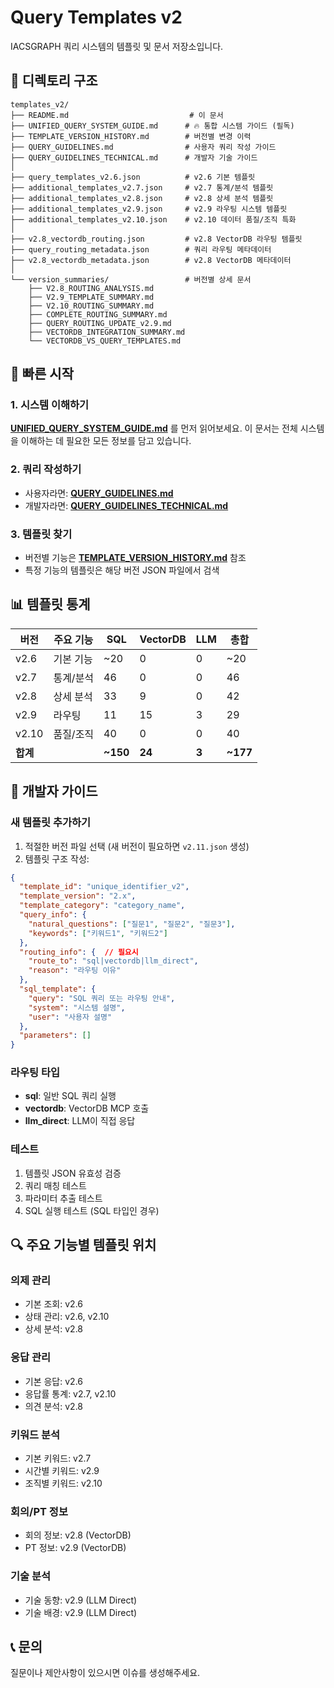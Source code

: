 # Query Templates v2

IACSGRAPH 쿼리 시스템의 템플릿 및 문서 저장소입니다.

## 📁 디렉토리 구조

```
templates_v2/
├── README.md                           # 이 문서
├── UNIFIED_QUERY_SYSTEM_GUIDE.md      # 🔥 통합 시스템 가이드 (필독)
├── TEMPLATE_VERSION_HISTORY.md        # 버전별 변경 이력
├── QUERY_GUIDELINES.md                # 사용자 쿼리 작성 가이드
├── QUERY_GUIDELINES_TECHNICAL.md      # 개발자 기술 가이드
│
├── query_templates_v2.6.json          # v2.6 기본 템플릿
├── additional_templates_v2.7.json     # v2.7 통계/분석 템플릿
├── additional_templates_v2.8.json     # v2.8 상세 분석 템플릿
├── additional_templates_v2.9.json     # v2.9 라우팅 시스템 템플릿
├── additional_templates_v2.10.json    # v2.10 데이터 품질/조직 특화
│
├── v2.8_vectordb_routing.json         # v2.8 VectorDB 라우팅 템플릿
├── query_routing_metadata.json        # 쿼리 라우팅 메타데이터
├── v2.8_vectordb_metadata.json        # v2.8 VectorDB 메타데이터
│
└── version_summaries/                 # 버전별 상세 문서
    ├── V2.8_ROUTING_ANALYSIS.md
    ├── V2.9_TEMPLATE_SUMMARY.md
    ├── V2.10_ROUTING_SUMMARY.md
    ├── COMPLETE_ROUTING_SUMMARY.md
    ├── QUERY_ROUTING_UPDATE_v2.9.md
    ├── VECTORDB_INTEGRATION_SUMMARY.md
    └── VECTORDB_VS_QUERY_TEMPLATES.md
```

## 🚀 빠른 시작

### 1. 시스템 이해하기
**[UNIFIED_QUERY_SYSTEM_GUIDE.md](./UNIFIED_QUERY_SYSTEM_GUIDE.md)** 를 먼저 읽어보세요.
이 문서는 전체 시스템을 이해하는 데 필요한 모든 정보를 담고 있습니다.

### 2. 쿼리 작성하기
- 사용자라면: **[QUERY_GUIDELINES.md](./QUERY_GUIDELINES.md)**
- 개발자라면: **[QUERY_GUIDELINES_TECHNICAL.md](./QUERY_GUIDELINES_TECHNICAL.md)**

### 3. 템플릿 찾기
- 버전별 기능은 **[TEMPLATE_VERSION_HISTORY.md](./TEMPLATE_VERSION_HISTORY.md)** 참조
- 특정 기능의 템플릿은 해당 버전 JSON 파일에서 검색

## 📊 템플릿 통계

| 버전 | 주요 기능 | SQL | VectorDB | LLM | 총합 |
|------|-----------|-----|----------|-----|------|
| v2.6 | 기본 기능 | ~20 | 0 | 0 | ~20 |
| v2.7 | 통계/분석 | 46 | 0 | 0 | 46 |
| v2.8 | 상세 분석 | 33 | 9 | 0 | 42 |
| v2.9 | 라우팅 | 11 | 15 | 3 | 29 |
| v2.10 | 품질/조직 | 40 | 0 | 0 | 40 |
| **합계** | | **~150** | **24** | **3** | **~177** |

## 🔧 개발자 가이드

### 새 템플릿 추가하기
1. 적절한 버전 파일 선택 (새 버전이 필요하면 `v2.11.json` 생성)
2. 템플릿 구조 작성:
```json
{
  "template_id": "unique_identifier_v2",
  "template_version": "2.x",
  "template_category": "category_name",
  "query_info": {
    "natural_questions": ["질문1", "질문2", "질문3"],
    "keywords": ["키워드1", "키워드2"]
  },
  "routing_info": {  // 필요시
    "route_to": "sql|vectordb|llm_direct",
    "reason": "라우팅 이유"
  },
  "sql_template": {
    "query": "SQL 쿼리 또는 라우팅 안내",
    "system": "시스템 설명",
    "user": "사용자 설명"
  },
  "parameters": []
}
```

### 라우팅 타입
- **sql**: 일반 SQL 쿼리 실행
- **vectordb**: VectorDB MCP 호출
- **llm_direct**: LLM이 직접 응답

### 테스트
1. 템플릿 JSON 유효성 검증
2. 쿼리 매칭 테스트
3. 파라미터 추출 테스트
4. SQL 실행 테스트 (SQL 타입인 경우)

## 🔍 주요 기능별 템플릿 위치

### 의제 관리
- 기본 조회: v2.6
- 상태 관리: v2.6, v2.10
- 상세 분석: v2.8

### 응답 관리
- 기본 응답: v2.6
- 응답률 통계: v2.7, v2.10
- 의견 분석: v2.8

### 키워드 분석
- 기본 키워드: v2.7
- 시간별 키워드: v2.9
- 조직별 키워드: v2.10

### 회의/PT 정보
- 회의 정보: v2.8 (VectorDB)
- PT 정보: v2.9 (VectorDB)

### 기술 분석
- 기술 동향: v2.9 (LLM Direct)
- 기술 배경: v2.9 (LLM Direct)

## 📞 문의

질문이나 제안사항이 있으시면 이슈를 생성해주세요.